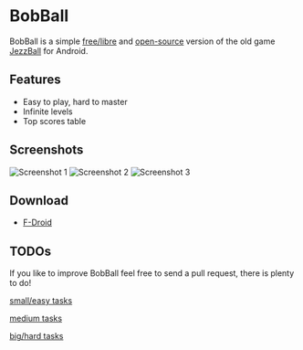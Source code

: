# BobBall

BobBall is a simple [free/libre](https://www.gnu.org/philosophy/free-sw.html) and [open-source](http://opensource.org/) version of the old game [JezzBall](https://en.wikipedia.org/wiki/JezzBall) for Android.

## Features

* Easy to play, hard to master
* Infinite levels
* Top scores table

## Screenshots

![Screenshot 1](http://bobstuff.org/media/screenshot1.png)
![Screenshot 2](http://bobstuff.org/media/screenshot2.png)
![Screenshot 3](http://bobstuff.org/media/screenshot3.png)

## Download

* [F-Droid](https://f-droid.org/repository/browse/?fdid=org.bobstuff.bobball)

## TODOs

If you like to improve BobBall feel free to send a pull request, there is plenty to do!

[small/easy tasks](https://github.com/bobthekingofegypt/BobBall/labels/easy-task)	


[medium tasks](https://github.com/bobthekingofegypt/BobBall/labels/medium-task)


[big/hard tasks](https://github.com/bobthekingofegypt/BobBall/labels/hard-task)


